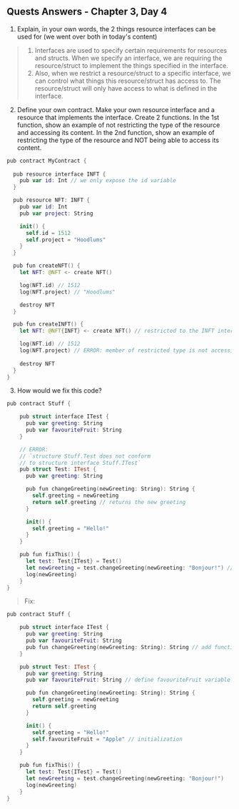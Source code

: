 ## Quests Answers - Chapter 3, Day 4

1. Explain, in your own words, the 2 things resource interfaces can be used for (we went over both in today's content)
> 1. Interfaces are used to specify certain requirements for resources and structs. When we specify an interface, we are requiring the resource/struct to implement the things specified in the interface.
> 2. Also, when we restrict a resource/struct to a specific interface, we can control what things this resource/struct has access to. The resource/struct will only have access to what is defined in the interface.

2. Define your own contract. Make your own resource interface and a resource that implements the interface. Create 2 functions. In the 1st function, show an example of not restricting the type of the resource and accessing its content. In the 2nd function, show an example of restricting the type of the resource and NOT being able to access its content.

```swift
pub contract MyContract {
  
  pub resource interface INFT {
    pub var id: Int // we only expose the id variable
  }

  pub resource NFT: INFT {
    pub var id: Int
    pub var project: String

    init() {
      self.id = 1512
      self.project = "Hoodlums"
    }
  }

  pub fun createNFT() {
    let NFT: @NFT <- create NFT()

    log(NFT.id) // 1512
    log(NFT.project) // "Hoodlums"

    destroy NFT
  }

  pub fun createINFT() {
    let NFT: @NFT{INFT} <- create NFT() // restricted to the INFT interface

    log(NFT.id) // 1512
    log(NFT.project) // ERROR: member of restricted type is not accessible: project
      
    destroy NFT
  }
}
```

3. How would we fix this code? 

```swift
pub contract Stuff {

    pub struct interface ITest {
      pub var greeting: String
      pub var favouriteFruit: String
    }

    // ERROR:
    // `structure Stuff.Test does not conform 
    // to structure interface Stuff.ITest`
    pub struct Test: ITest {
      pub var greeting: String

      pub fun changeGreeting(newGreeting: String): String {
        self.greeting = newGreeting
        return self.greeting // returns the new greeting
      }

      init() {
        self.greeting = "Hello!"
      }
    }

    pub fun fixThis() {
      let test: Test{ITest} = Test()
      let newGreeting = test.changeGreeting(newGreeting: "Bonjour!") // ERROR HERE: `member of restricted type is not accessible: changeGreeting`
      log(newGreeting)
    }
}
```
> Fix:
> 
```swift
pub contract Stuff {

    pub struct interface ITest {
      pub var greeting: String
      pub var favouriteFruit: String
      pub fun changeGreeting(newGreeting: String): String // add function definition to expose function 
    }

    pub struct Test: ITest {
      pub var greeting: String
      pub var favouriteFruit: String // define favouriteFruit variable to conform to interface

      pub fun changeGreeting(newGreeting: String): String {
        self.greeting = newGreeting
        return self.greeting
      }

      init() {
        self.greeting = "Hello!"
        self.favouriteFruit = "Apple" // initialization
      }
    }

    pub fun fixThis() {
      let test: Test{ITest} = Test()
      let newGreeting = test.changeGreeting(newGreeting: "Bonjour!")
      log(newGreeting)
    }
}
```
